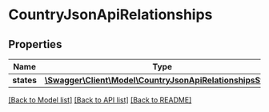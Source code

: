# CountryJsonApiRelationships

## Properties
Name | Type | Description | Notes
------------ | ------------- | ------------- | -------------
**states** | [**\Swagger\Client\Model\CountryJsonApiRelationshipsStates**](CountryJsonApiRelationshipsStates.md) |  | [optional] 

[[Back to Model list]](../../README.md#documentation-for-models) [[Back to API list]](../../README.md#documentation-for-api-endpoints) [[Back to README]](../../README.md)

